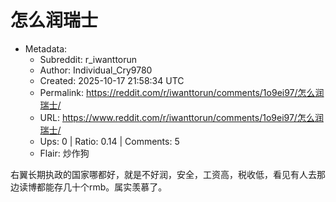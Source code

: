 # 怎么润瑞士

- Metadata:
  - Subreddit: r_iwanttorun
  - Author: Individual_Cry9780
  - Created: 2025-10-17 21:58:34 UTC
  - Permalink: https://reddit.com/r/iwanttorun/comments/1o9ei97/怎么润瑞士/
  - URL: https://www.reddit.com/r/iwanttorun/comments/1o9ei97/怎么润瑞士/
  - Ups: 0 | Ratio: 0.14 | Comments: 5
  - Flair: 炒作狗


右翼长期执政的国家哪都好，就是不好润，安全，工资高，税收低，看见有人去那边读博都能存几十个rmb。属实羡慕了。

